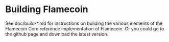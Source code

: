 Building Flamecoin
================

See doc/build-*.md for instructions on building the various
elements of the Flamecoin Core reference implementation of Flamecoin.
Or you could go to the github page and download the latest version.
